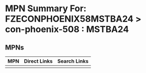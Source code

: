 



# MPN Summary For: FZECONPHOENIX58MSTBA24 > con-phoenix-508 : MSTBA24

## MPNs
  

|MPN|Direct Links|Search Links|
| :--- | :--- | :--- |
||||
